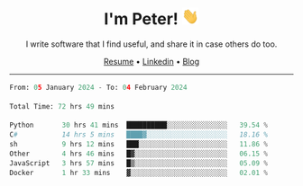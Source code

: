 <h1 align="center">I'm Peter! <img src="https://raw.githubusercontent.com/peterrauscher/peterrauscher/master/wave.gif" width="30px" height="30px" /></h1>
<p align="center">I write software that I find useful, and share it in case others do too.</p>
<p align="center">
  <a href="https://peterrauscher.github.io/peterrauscher/resume.pdf">Resume</a> •
  <a href="https://www.linkedin.com/in/peter-rauscher">Linkedin</a> •
  <a href="https://peterrauscher.com">Blog</a>
</p>
<hr/>
<!--START_SECTION:waka-->

```python
From: 05 January 2024 - To: 04 February 2024

Total Time: 72 hrs 49 mins

Python       30 hrs 41 mins  ██████████░░░░░░░░░░░░░░░   39.54 %
C#           14 hrs 5 mins   ████▓░░░░░░░░░░░░░░░░░░░░   18.16 %
sh           9 hrs 12 mins   ███░░░░░░░░░░░░░░░░░░░░░░   11.86 %
Other        4 hrs 46 mins   █▓░░░░░░░░░░░░░░░░░░░░░░░   06.15 %
JavaScript   3 hrs 57 mins   █▒░░░░░░░░░░░░░░░░░░░░░░░   05.09 %
Docker       1 hr 33 mins    ▓░░░░░░░░░░░░░░░░░░░░░░░░   02.01 %
```

<!--END_SECTION:waka-->
